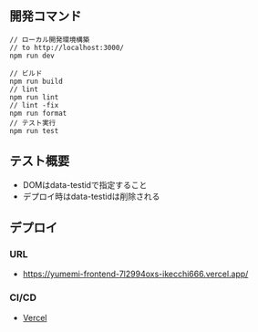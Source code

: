 ## 開発コマンド

```
// ローカル開発環境構築
// to http://localhost:3000/
npm run dev

// ビルド
npm run build
// lint
npm run lint
// lint -fix
npm run format
// テスト実行
npm run test
```

## テスト概要

- DOMはdata-testidで指定すること
- デプロイ時はdata-testidは削除される

## デプロイ

### URL
- https://yumemi-frontend-7l2994oxs-ikecchi666.vercel.app/

### CI/CD
- [Vercel](https://vercel.com/docs)
